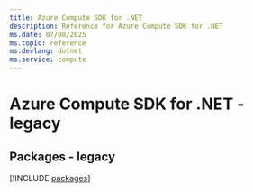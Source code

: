 ```yaml
---
title: Azure Compute SDK for .NET
description: Reference for Azure Compute SDK for .NET
ms.date: 07/08/2025
ms.topic: reference
ms.devlang: dotnet
ms.service: compute
---
```

# Azure Compute SDK for .NET - legacy
## Packages - legacy
[!INCLUDE [packages](compute-index.md)]
